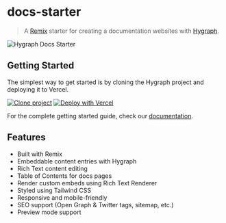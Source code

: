 # docs-starter

> A [Remix](https://remix.run/) starter for creating a documentation websites with [Hygraph](https://hygraph.com).

![Hygraph Docs Starter](https://github.com/hygraph/docs-starter/assets/26466516/778a8b02-0dce-4bf6-bb31-d9739375d25e)

## Getting Started

The simplest way to get started is by cloning the Hygraph project and deploying it to Vercel.

[![Clone project](https://hygraph.com/button)](https://app.hygraph.com/clone/1bc5b8c08db04e629d98dc54d6bfe5e5) [![Deploy with Vercel](https://vercel.com/button)](https://vercel.com/new/clone?repository-url=https%3A%2F%2Fgithub.com%2FHygraph%2Fdocs-starter&env=HYGRAPH_ENDPOINT,HYGRAPH_DEV_TOKEN,PREVIEW_SECRET,HYGRAPH_PROD_TOKEN&envDescription=The%20Enviroment%20variables%20for%20the%20project&envLink=https%3A%2F%2Fdocs.withheadlesscms.com%2Fgetting-started&demo-title=Documentation%20Starter%20Demo&demo-description=See%20the%20docs%20starter%20in%20action!&demo-url=https%3A%2F%2Fdocs.withheadlesscms.com&demo-image=https%3A%2F%2Fgithub.com%2Fhygraph%2Fdocs-starter%2Fassets%2F26466516%2F778a8b02-0dce-4bf6-bb31-d9739375d25e)

For the complete getting started guide, check our [documentation](https://docs.withheadlesscms.com/getting-started).

## Features

- Built with Remix
- Embeddable content entries with Hygraph
- Rich Text content editing
- Table of Contents for docs pages
- Render custom embeds using Rich Text Renderer
- Styled using Tailwind CSS
- Responsive and mobile-friendly
- SEO support (Open Graph & Twitter tags, sitemap, etc.)
- Preview mode support
